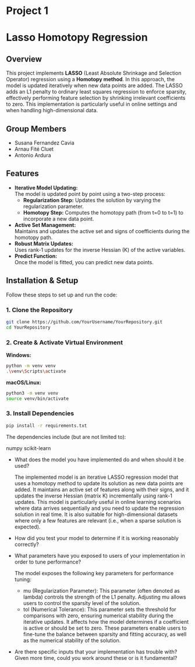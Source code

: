 # Project 1 

# Lasso Homotopy Regression

## Overview

This project implements **LASSO** (Least Absolute Shrinkage and Selection Operator) regression using a **Homotopy method**. In this approach, the model is updated iteratively when new data points are added. The LASSO adds an L1 penalty to ordinary least squares regression to enforce sparsity, effectively performing feature selection by shrinking irrelevant coefficients to zero. This implementation is particularly useful in online settings and when handling high-dimensional data.

## Group Members

- Susana Fernandez Cavia  
- Arnau Fité Cluet  
- Antonio Ardura

## Features

- **Iterative Model Updating:**  
  The model is updated point by point using a two-step process:
  - **Regularization Step:** Updates the solution by varying the regularization parameter.
  - **Homotopy Step:** Computes the homotopy path (from t=0 to t=1) to incorporate a new data point.
- **Active Set Management:**  
  Maintains and updates the active set and signs of coefficients during the homotopy path.
- **Robust Matrix Updates:**  
  Uses rank-1 updates for the inverse Hessian (K) of the active variables.
- **Predict Function:**  
  Once the model is fitted, you can predict new data points.

## Installation & Setup

Follow these steps to set up and run the code:

### 1. Clone the Repository

```bash
git clone https://github.com/YourUsername/YourRepository.git
cd YourRepository
```

### 2. Create & Activate Virtual Environment

**Windows:**

```bash
python -m venv venv
.\venv\Scripts\activate
```
**macOS/Linux:**

```bash
python3 -m venv venv
source venv/bin/activate
```
### 3. Install Dependencies
```bash
pip install -r requirements.txt
```
The dependencies include (but are not limited to):

numpy
scikit-learn

* What does the model you have implemented do and when should it be used?

  The implemented model is an iterative LASSO regression model that uses a homotopy method to update its solution as new data points are added. It maintains an active set of features along with their signs, and it updates the inverse Hessian (matrix K) incrementally using rank-1 updates. This model is particularly useful in online learning scenarios where data arrives sequentially and you need to update the regression solution in real time. It is also suitable for high-dimensional datasets where only a few features are relevant (i.e., when a sparse solution is expected).
* How did you test your model to determine if it is working reasonably correctly?
  
* What parameters have you exposed to users of your implementation in order to tune performance?

  The model exposes the following key parameters for performance tuning:
    - mu (Regularization Parameter): This parameter (often denoted as lambda) controls the strength of the L1 penalty. Adjusting mu allows users to control the sparsity level of the solution.
    - tol (Numerical Tolerance): This parameter sets the threshold for comparisons with zero, ensuring numerical stability during the iterative updates. It affects how the model determines if a coefficient is active or should be set to zero.
These parameters enable users to fine-tune the balance between sparsity and fitting accuracy, as well as the numerical stability of the solution.
* Are there specific inputs that your implementation has trouble with? Given more time, could you work around these or is it fundamental?
